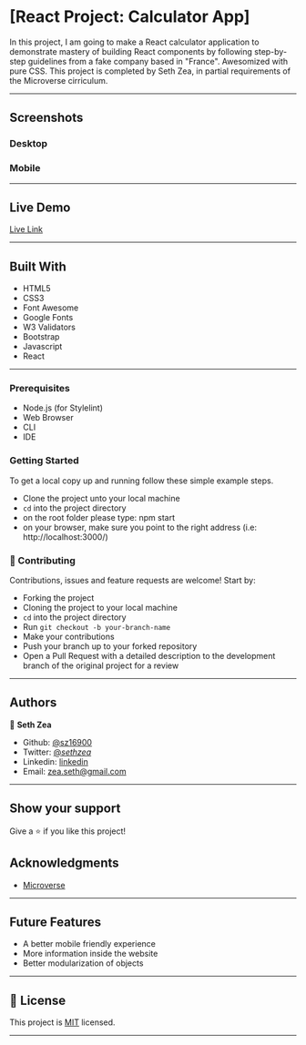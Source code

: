 # [React Project: Calculator App]

In this project, I am going to make a React calculator application to demonstrate mastery of building React components by following step-by-step guidelines from a fake company based in "France". Awesomized with pure CSS. This project is completed by Seth Zea, in partial requirements of the Microverse cirriculum.

---

## Screenshots

### Desktop

### Mobile

---

## Live Demo

[Live Link](https://early-dawn-bird-87654356.herokuapp.com/)

---

## Built With

- HTML5
- CSS3
- Font Awesome
- Google Fonts
- W3 Validators
- Bootstrap
- Javascript
- React
---

### Prerequisites

- Node.js (for Stylelint)
- Web Browser
- CLI
- IDE

### Getting Started

To get a local copy up and running follow these simple example steps.

- Clone the project unto your local machine
- `cd` into the project directory
- on the root folder please type: npm start
- on your browser, make sure you point to the right address (i.e: http://localhost:3000/)

### 🤝 Contributing

Contributions, issues and feature requests are welcome! Start by:

- Forking the project
- Cloning the project to your local machine
- `cd` into the project directory
- Run `git checkout -b your-branch-name`
- Make your contributions
- Push your branch up to your forked repository
- Open a Pull Request with a detailed description to the development branch of the original project for a review

---

## Authors

👤 **Seth Zea**

- Github: [@sz16900](https://github.com/sz16900)
- Twitter: [@_sethzea_](https://twitter.com/_sethzea_)
- Linkedin: [linkedin](https://www.linkedin.com/in/seth-zea-9481a8148/)
- Email: zea.seth@gmail.com

---

## Show your support

Give a ⭐️ if you like this project!

## Acknowledgments

- [Microverse](https://microverse.org)

---

## Future Features

- A better mobile friendly experience
- More information inside the website
- Better modularization of objects

---

## 📝 License

This project is [MIT](lic.url) licensed.

---
